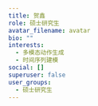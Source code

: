 ```yaml
---
title: 贺鑫
role: 硕士研究生
avatar_filename: avatar
bio: ""
interests:
  - 多模态动作生成
  - 时间序列建模
social: []
superuser: false
user_groups:
  - 硕士研究生
---
```

